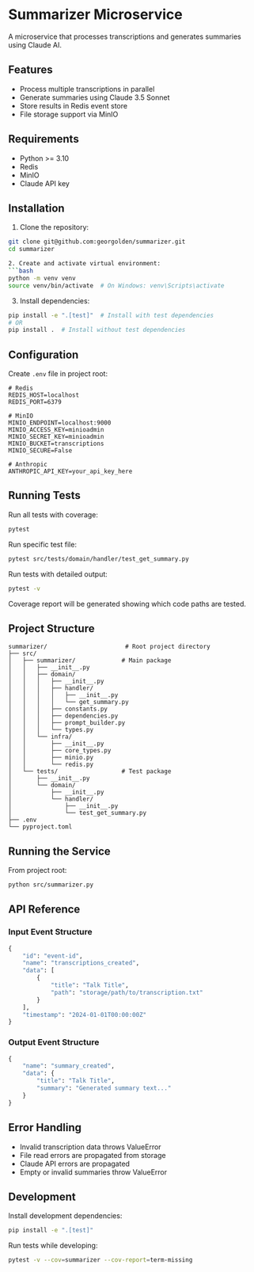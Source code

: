 # Summarizer Microservice

A microservice that processes transcriptions and generates summaries using Claude AI.

## Features
- Process multiple transcriptions in parallel
- Generate summaries using Claude 3.5 Sonnet
- Store results in Redis event store
- File storage support via MinIO

## Requirements
- Python >= 3.10
- Redis
- MinIO
- Claude API key

## Installation

1. Clone the repository:
```bash
git clone git@github.com:georgolden/summarizer.git
cd summarizer

2. Create and activate virtual environment:
```bash
python -m venv venv
source venv/bin/activate  # On Windows: venv\Scripts\activate
```

3. Install dependencies:
```bash
pip install -e ".[test]"  # Install with test dependencies
# OR
pip install .  # Install without test dependencies
```

## Configuration

Create `.env` file in project root:
```env
# Redis
REDIS_HOST=localhost
REDIS_PORT=6379

# MinIO
MINIO_ENDPOINT=localhost:9000
MINIO_ACCESS_KEY=minioadmin
MINIO_SECRET_KEY=minioadmin
MINIO_BUCKET=transcriptions
MINIO_SECURE=False

# Anthropic
ANTHROPIC_API_KEY=your_api_key_here
```

## Running Tests

Run all tests with coverage:
```bash
pytest
```

Run specific test file:
```bash
pytest src/tests/domain/handler/test_get_summary.py
```

Run tests with detailed output:
```bash
pytest -v
```

Coverage report will be generated showing which code paths are tested.

## Project Structure
```
summarizer/                      # Root project directory
├── src/
│   ├── summarizer/             # Main package
│   │   ├── __init__.py
│   │   ├── domain/
│   │   │   ├── __init__.py
│   │   │   ├── handler/
│   │   │   │   ├── __init__.py
│   │   │   │   └── get_summary.py
│   │   │   ├── constants.py
│   │   │   ├── dependencies.py
│   │   │   ├── prompt_builder.py
│   │   │   └── types.py
│   │   └── infra/
│   │       ├── __init__.py
│   │       ├── core_types.py
│   │       ├── minio.py
│   │       └── redis.py
│   └── tests/                  # Test package
│       ├── __init__.py
│       └── domain/
│           ├── __init__.py
│           └── handler/
│               ├── __init__.py
│               └── test_get_summary.py
├── .env
└── pyproject.toml
```

## Running the Service

From project root:
```bash
python src/summarizer.py
```

## API Reference

### Input Event Structure
```python
{
    "id": "event-id",
    "name": "transcriptions_created",
    "data": [
        {
            "title": "Talk Title",
            "path": "storage/path/to/transcription.txt"
        }
    ],
    "timestamp": "2024-01-01T00:00:00Z"
}
```

### Output Event Structure
```python
{
    "name": "summary_created",
    "data": {
        "title": "Talk Title",
        "summary": "Generated summary text..."
    }
}
```

## Error Handling
- Invalid transcription data throws ValueError
- File read errors are propagated from storage
- Claude API errors are propagated
- Empty or invalid summaries throw ValueError

## Development

Install development dependencies:
```bash
pip install -e ".[test]"
```

Run tests while developing:
```bash
pytest -v --cov=summarizer --cov-report=term-missing
```